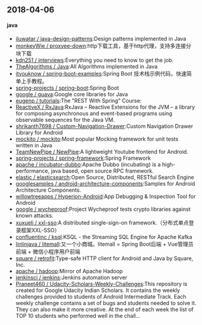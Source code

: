 ## 2018-04-06

#### java
* [iluwatar / java-design-patterns](https://github.com/iluwatar/java-design-patterns):Design patterns implemented in Java
* [monkeyWie / proxyee-down](https://github.com/monkeyWie/proxyee-down):http下载工具，基于http代理，支持多连接分块下载
* [kdn251 / interviews](https://github.com/kdn251/interviews):Everything you need to know to get the job.
* [TheAlgorithms / Java](https://github.com/TheAlgorithms/Java):All Algorithms implemented in Java
* [ityouknow / spring-boot-examples](https://github.com/ityouknow/spring-boot-examples):Spring Boot 技术栈示例代码，快速简单上手教程。
* [spring-projects / spring-boot](https://github.com/spring-projects/spring-boot):Spring Boot
* [google / guava](https://github.com/google/guava):Google core libraries for Java
* [eugenp / tutorials](https://github.com/eugenp/tutorials):The "REST With Spring" Course:
* [ReactiveX / RxJava](https://github.com/ReactiveX/RxJava):RxJava – Reactive Extensions for the JVM – a library for composing asynchronous and event-based programs using observable sequences for the Java VM.
* [shrikanth7698 / Custom-Navigation-Drawer](https://github.com/shrikanth7698/Custom-Navigation-Drawer):Custom Navigation Drawer Library for Android
* [mockito / mockito](https://github.com/mockito/mockito):Most popular Mocking framework for unit tests written in Java
* [TeamNewPipe / NewPipe](https://github.com/TeamNewPipe/NewPipe):A lightweight Youtube frontend for Android.
* [spring-projects / spring-framework](https://github.com/spring-projects/spring-framework):Spring Framework
* [apache / incubator-dubbo](https://github.com/apache/incubator-dubbo):Apache Dubbo (incubating) is a high-performance, java based, open source RPC framework.
* [elastic / elasticsearch](https://github.com/elastic/elasticsearch):Open Source, Distributed, RESTful Search Engine
* [googlesamples / android-architecture-components](https://github.com/googlesamples/android-architecture-components):Samples for Android Architecture Components.
* [willowtreeapps / Hyperion-Android](https://github.com/willowtreeapps/Hyperion-Android):App Debugging & Inspection Tool for Android
* [google / wycheproof](https://github.com/google/wycheproof):Project Wycheproof tests crypto libraries against known attacks.
* [xuxueli / xxl-sso](https://github.com/xuxueli/xxl-sso):A distributed single-sign-on framework.（分布式单点登录框架XXL-SSO）
* [confluentinc / ksql](https://github.com/confluentinc/ksql):KSQL - the Streaming SQL Engine for Apache Kafka
* [linlinjava / litemall](https://github.com/linlinjava/litemall):又一个小商城。litemall = Spring Boot后端 + Vue管理员前端 + 微信小程序用户前端
* [square / retrofit](https://github.com/square/retrofit):Type-safe HTTP client for Android and Java by Square, Inc.
* [apache / hadoop](https://github.com/apache/hadoop):Mirror of Apache Hadoop
* [jenkinsci / jenkins](https://github.com/jenkinsci/jenkins):Jenkins automation server
* [Praneet460 / Udacity-Scholars-Weekly-Challenges](https://github.com/Praneet460/Udacity-Scholars-Weekly-Challenges):This repository is created for Google Udacity Indian Scholars. It contains the weekly challenges provided to students of Android Intermediate Track. Each weekly challenge contains a set of bugs and students needed to solve it. They can also make it more creative. At the end of each week the list of TOP 10 students who performed well in the chall…
